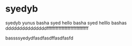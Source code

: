 syedyb
======

syedyb
yunus basha syed
hello basha syed
helllo bashas dddddddddddddddffffffffffffffffffffffffffff





bassssyedydfasdfasdffasdfasfd